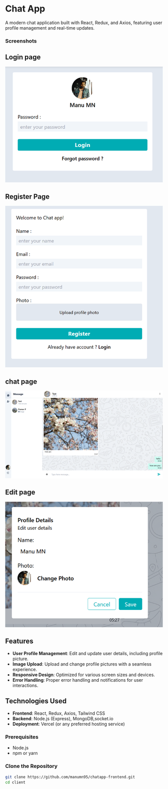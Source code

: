 # Chat App

A modern chat application built with React, Redux, and Axios, featuring user profile management and real-time updates.


### Screenshots

## Login page
![alt text](image.png)

## Register Page
![alt text](image-1.png)

## chat page
![alt text](image-2.png)

## Edit page
![alt text](image-3.png)

## Features

- **User Profile Management**: Edit and update user details, including profile picture.
- **Image Upload**: Upload and change profile pictures with a seamless experience.
- **Responsive Design**: Optimized for various screen sizes and devices.
- **Error Handling**: Proper error handling and notifications for user interactions.

## Technologies Used

- **Frontend**: React, Redux, Axios, Tailwind CSS
- **Backend**: Node.js (Express), MongoDB,socket.io
- **Deployment**: Vercel (or any preferred hosting service)



### Prerequisites

- Node.js
- npm or yarn

### Clone the Repository

```bash
git clone https://github.com/manumn95/chatapp-frontend.git
cd client
